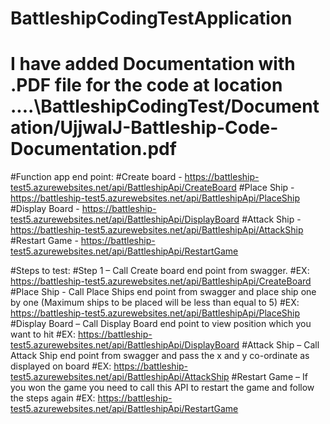 # BattleshipCodingTestApplication

# I have added Documentation with .PDF file for the code at location ....\BattleshipCodingTest/Documentation/UjjwalJ-Battleship-Code-Documentation.pdf

#Function app end point:
#Create board - https://battleship-test5.azurewebsites.net/api/BattleshipApi/CreateBoard
#Place Ship - https://battleship-test5.azurewebsites.net/api/BattleshipApi/PlaceShip
#Display Board - https://battleship-test5.azurewebsites.net/api/BattleshipApi/DisplayBoard
#Attack Ship - https://battleship-test5.azurewebsites.net/api/BattleshipApi/AttackShip
#Restart Game - https://battleship-test5.azurewebsites.net/api/BattleshipApi/RestartGame

#Steps to test:
#Step 1 – Call Create board end point from swagger.
#EX: https://battleship-test5.azurewebsites.net/api/BattleshipApi/CreateBoard
#Place Ship - Call Place Ships end point from swagger and place ship one by one (Maximum ships to be placed will be less than equal to 5)
#EX: https://battleship-test5.azurewebsites.net/api/BattleshipApi/PlaceShip
#Display Board – Call Display Board end point to view position which you want to hit
#EX: https://battleship-test5.azurewebsites.net/api/BattleshipApi/DisplayBoard
#Attack Ship – Call Attack Ship end point from swagger and pass the x and y co-ordinate as displayed on board
#EX: https://battleship-test5.azurewebsites.net/api/BattleshipApi/AttackShip
#Restart Game – If you won the game you need to call this API to restart the game and follow the steps again
#EX: https://battleship-test5.azurewebsites.net/api/BattleshipApi/RestartGame
